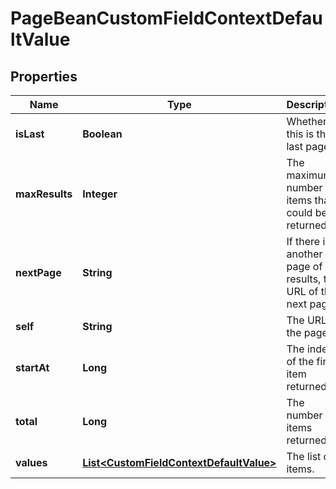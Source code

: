 # PageBeanCustomFieldContextDefaultValue

## Properties
Name | Type | Description | Notes
------------ | ------------- | ------------- | -------------
**isLast** | **Boolean** | Whether this is the last page. |  [optional]
**maxResults** | **Integer** | The maximum number of items that could be returned. |  [optional]
**nextPage** | **String** | If there is another page of results, the URL of the next page. |  [optional]
**self** | **String** | The URL of the page. |  [optional]
**startAt** | **Long** | The index of the first item returned. |  [optional]
**total** | **Long** | The number of items returned. |  [optional]
**values** | [**List&lt;CustomFieldContextDefaultValue&gt;**](CustomFieldContextDefaultValue.md) | The list of items. |  [optional]

